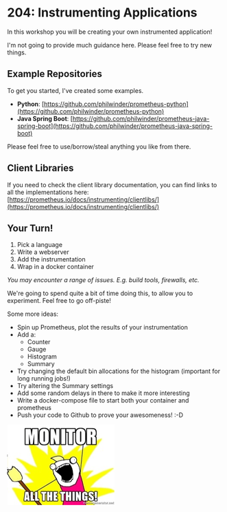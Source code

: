 # 204: Instrumenting Applications

In this workshop you will be creating your own instrumented application!

I'm not going to provide much guidance here. Please feel free to try new things.

## Example Repositories

To get you started, I've created some examples.

- **Python**: [https://github.com/philwinder/prometheus-python](https://github.com/philwinder/prometheus-python)
- **Java Spring Boot**: [https://github.com/philwinder/prometheus-java-spring-boot](https://github.com/philwinder/prometheus-java-spring-boot)

Please feel free to use/borrow/steal anything you like from there.

## Client Libraries

If you need to check the client library documentation, you can find links to all the implementations
here:
[https://prometheus.io/docs/instrumenting/clientlibs/](https://prometheus.io/docs/instrumenting/clientlibs/)

## Your Turn!

1. Pick a language
2. Write a webserver
3. Add the instrumentation
4. Wrap in a docker container

_You may encounter a range of issues. E.g. build tools, firewalls, etc._

We're going to spend quite a bit of time doing this, to allow you to experiment. Feel free to go
off-piste!

Some more ideas:

- Spin up Prometheus, plot the results of your instrumentation
- Add a:
  - Counter
  - Gauge
  - Histogram
  - Summary
- Try changing the default bin allocations for the histogram (important for long running jobs!)
- Try altering the Summary settings
- Add some random delays in there to make it more interesting
- Write a docker-compose file to start both your container and prometheus
- Push your code to Github to prove your awesomeness! :-D

![monitor-all-the-things](../slides/img/monitor-all-the-things.jpg)


